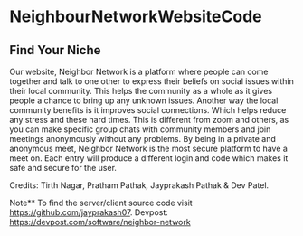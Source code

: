 # NeighbourNetworkWebsiteCode

## Find Your Niche

Our website, Neighbor Network is a platform where people can come together and talk to one other to express their beliefs on social issues within their local community. This helps the community as a whole as it gives people a chance to bring up any unknown issues. Another way the local community benefits is it improves social connections. Which helps reduce any stress and these hard times. This is different from zoom and others, as you can make specific group chats with community members and join meetings anonymously without any problems. By being in a private and anonymous meet, Neighbor Network is the most secure platform to have a meet on. Each entry will produce a different login and code which makes it safe and secure for the user.

Credits: Tirth Nagar, Pratham Pathak, Jayprakash Pathak & Dev Patel.

Note** To find the server/client source code visit https://github.com/jayprakash07.
Devpost: https://devpost.com/software/neighbor-network
